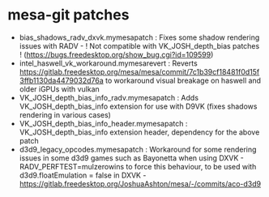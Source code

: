# mesa-git patches

- bias_shadows_radv_dxvk.mymesapatch : Fixes some shadow rendering issues with RADV - ! Not compatible with VK_JOSH_depth_bias patches ! (https://bugs.freedesktop.org/show_bug.cgi?id=109599)
- intel_haswell_vk_workaround.mymesarevert : Reverts https://gitlab.freedesktop.org/mesa/mesa/commit/7c1b39cf18481f0d15f3ffb1130da4479032d76a to workaround visual breakage on haswell and older iGPUs with vulkan
- VK_JOSH_depth_bias_info_radv.mymesapatch : Adds VK_JOSH_depth_bias_info extension for use with D9VK (fixes shadows rendering in various cases)
- VK_JOSH_depth_bias_info_header.mymesapatch : VK_JOSH_depth_bias_info extension header, dependency for the above patch
- d3d9_legacy_opcodes.mymesapatch : Workaround for some rendering issues in some d3d9 games such as Bayonetta when using DXVK - RADV_PERFTEST=mulzerowins to force this behaviour, to be used with d3d9.floatEmulation = false in DXVK - https://gitlab.freedesktop.org/JoshuaAshton/mesa/-/commits/aco-d3d9
